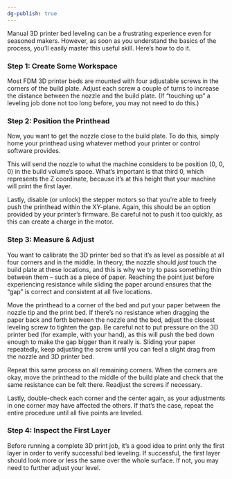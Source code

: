 ```yaml
---
dg-publish: true
---
```

Manual 3D printer bed leveling can be a frustrating experience even for seasoned makers. However, as soon as you understand the basics of the process, you’ll easily master this useful skill. Here’s how to do it.

### **Step 1: Create Some Workspace**

Most FDM 3D printer beds are mounted with four adjustable screws in the corners of the build plate. Adjust each screw a couple of turns to increase the distance between the nozzle and the build plate. (If “touching up” a leveling job done not too long before, you may not need to do this.)

### **Step 2: Position the Printhead**

Now, you want to get the nozzle close to the build plate. To do this, simply home your printhead using whatever method your printer or control software provides.

This will send the nozzle to what the machine considers to be position (0, 0, 0) in the build volume’s space. What’s important is that third 0, which represents the Z coordinate, because it’s at this height that your machine will print the first layer.

Lastly, disable (or unlock) the stepper motors so that you’re able to freely push the printhead within the XY-plane. Again, this should be an option provided by your printer’s firmware. Be careful not to push it too quickly, as this can create a charge in the motor.

### **Step 3: Measure & Adjust**

You want to calibrate the 3D printer bed so that it’s as level as possible at all four corners and in the middle. In theory, the nozzle should _just_ touch the build plate at these locations, and this is why we try to pass something thin between them – such as a piece of paper. Reaching the point just before experiencing resistance while sliding the paper around ensures that the “gap” is correct and consistent at all five locations.

Move the printhead to a corner of the bed and put your paper between the nozzle tip and the print bed. If there’s no resistance when dragging the paper back and forth between the nozzle and the bed, adjust the closest leveling screw to tighten the gap. Be careful not to put pressure on the 3D printer bed (for example, with your hand), as this will push the bed down enough to make the gap bigger than it really is. Sliding your paper repeatedly, keep adjusting the screw until you can feel a slight drag from the nozzle and 3D printer bed.

Repeat this same process on all remaining corners. When the corners are okay, move the printhead to the middle of the build plate and check that the same resistance can be felt there. Readjust the screws if necessary.

Lastly, double-check each corner and the center again, as your adjustments in one corner may have affected the others. If that’s the case, repeat the entire procedure until all five points are leveled.

### **Step 4: Inspect the First Layer**

Before running a complete 3D print job, it’s a good idea to print only the first layer in order to verify successful bed leveling. If successful, the first layer should look more or less the same over the whole surface. If not, you may need to further adjust your level.
